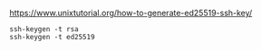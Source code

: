 
https://www.unixtutorial.org/how-to-generate-ed25519-ssh-key/

``` 
ssh-keygen -t rsa
ssh-keygen -t ed25519
```

